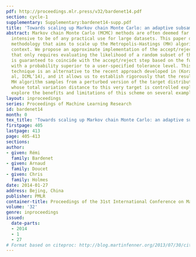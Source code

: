 ```yaml
---
pdf: http://proceedings.mlr.press/v32/bardenet14.pdf
section: cycle-1
supplementary: Supplementary:bardenet14-supp.pdf
title: 'Towards scaling up Markov chain Monte Carlo: an adaptive subsampling approach '
abstract: Markov chain Monte Carlo (MCMC) methods are often deemed far too computationally
  intensive to be of any practical use for large datasets. This paper describes a
  methodology that aims to scale up the Metropolis-Hastings (MH) algorithm in this
  context. We propose an approximate implementation of the accept/reject step of MH
  that only requires evaluating the likelihood of a random subset of the data, yet
  is guaranteed to coincide with the accept/reject step based on the full dataset
  with a probability superior to a user-specified tolerance level. This adaptive subsampling
  technique is an alternative to the recent approach developed in (Korattikara et
  al, ICML’14), and it allows us to establish rigorously that the resulting approximate
  MH algorithm samples from a perturbed version of the target distribution of interest,
  whose total variation distance to this very target is controlled explicitly. We
  explore the benefits and limitations of this scheme on several examples.
layout: inproceedings
series: Proceedings of Machine Learning Research
id: bardenet14
month: 0
tex_title: 'Towards scaling up Markov chain Monte Carlo: an adaptive subsampling approach '
firstpage: 405
lastpage: 413
page: 405-413
sections: 
author:
- given: Rémi
  family: Bardenet
- given: Arnaud
  family: Doucet
- given: Chris
  family: Holmes
date: 2014-01-27
address: Bejing, China
publisher: PMLR
container-title: Proceedings of the 31st International Conference on Machine Learning
volume: '32'
genre: inproceedings
issued:
  date-parts:
  - 2014
  - 1
  - 27
# Format based on citeproc: http://blog.martinfenner.org/2013/07/30/citeproc-yaml-for-bibliographies/
---
```

